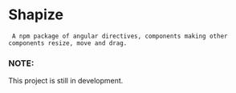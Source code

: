 # Shapize

` A npm package of angular directives, components making
other components resize, move and drag.`

### NOTE: 
This project is still in development.
